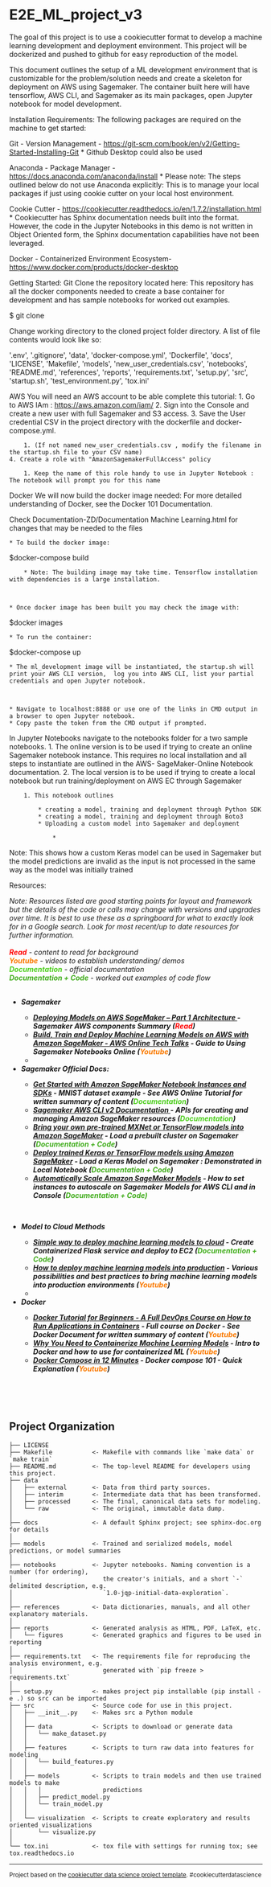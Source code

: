 E2E_ML_project_v3
==============================

The goal of this project is to use a cookiecutter format to develop a machine learning development and deployment environment. This project will be dockerized and pushed to github for easy reproduction of the model. 

This document outlines the setup of a ML development environment that is customizable for the problem/solution needs and create a skeleton for deployment on AWS using Sagemaker. The container built here will have tensorflow, AWS CLI, and Sagemaker as its main packages, open Jupyter notebook for model development. 

Installation Requirements: 
The following packages are required on the machine to get started: 

Git - Version Management - https://git-scm.com/book/en/v2/Getting-Started-Installing-Git 
	* Github Desktop could also be used


Anaconda - Package Manager - https://docs.anaconda.com/anaconda/install
	* Please note: The steps outlined below do not use Anaconda explicitly: This is to manage your local packages if just using cookie cutter on your local host environment.


Cookie Cutter - https://cookiecutter.readthedocs.io/en/1.7.2/installation.html 
	* Cookiecutter has Sphinx documentation needs built into the format. However, the code in the Jupyter Notebooks in this demo is not written in Object Oriented form, the Sphinx documentation capabilities have not been leveraged. 


Docker - Containerized Environment Ecosystem- https://www.docker.com/products/docker-desktop 

Getting Started: 
Git
Clone the repository located here: 
This repository has all the docker components needed to create a base container for development and has sample notebooks for worked out examples. 

$ git clone 

Change working directory to the cloned project folder directory. 
A list of file contents would look like so:

'.env',
'.gitignore',
'data',
'docker-compose.yml',
'Dockerfile',
'docs',
'LICENSE',
'Makefile',
'models',
'new_user_credentials.csv',
'notebooks',
'README.md',
'references',
'reports',
'requirements.txt',
'setup.py',
'src',
'startup.sh',
'test_environment.py',
'tox.ini'
 
AWS
You will need an AWS account to be able complete this tutorial: 
	1. Go to AWS IAm : https://aws.amazon.com/iam/
	2. Sign into the Console and create a new user with full Sagemaker and S3 access. 
	3. Save the User credential CSV in the project directory with the dockerfile and docker-compose.yml. 

		1. (If not named new_user_credentials.csv , modify the filename in the startup.sh file to your CSV name)
	4. Create a role with "AmazonSagemakerFullAccess" policy

		1. Keep the name of this role handy to use in Jupyter Notebook : The notebook will prompt you for this name 




Docker
We will now build the docker image needed: 
For more detailed understanding of Docker, see the Docker 101 Documentation. 

Check Documentation-ZD/Documentation Machine Learning.html for changes that may be needed to the files


	* To build the docker image: 



$docker-compose build 


		* Note: The building image may take time. Tensorflow installation with dependencies is a large installation. 



	* Once docker image has been built you may check the image with:



$docker images

	* To run the container:



$docker-compose up 


	* The ml_development image will be instantiated, the startup.sh will print your AWS CLI version,  log you into AWS CLI, list your partial credentials and open Jupyter notebook. 



	* Navigate to localhost:8888 or use one of the links in CMD output in a browser to open Jupyter notebook. 
	* Copy paste the token from the CMD output if prompted. 



In Jupyter Notebooks navigate to the notebooks folder for a two sample notebooks. 
	1. The online version is to be used if trying to create an online Sagemaker notebook instance. This requires no local installation and all steps to instantiate are outlined in the AWS- SageMaker-Online Notebook documentation. 
	2. The local version is to be used if trying to create a local notebook but run training/deployment on AWS EC through Sagemaker

		1. This notebook outlines 

			* creating a model, training and deployment through Python SDK 
			* creating a model, training and deployment through Boto3
			* Uploading a custom model into Sagemaker and deployment 

				* 
Note: This shows how a custom Keras model can be used in Sagemaker but the model predictions are invalid as the input is not processed in the same way as the model was initially trained





Resources:</span></div><div style="text-align: left;"><span style="font-style: italic;">Note: Resources listed are good starting points for layout and framework but the details of the code or calls may change with versions and upgrades over time. It is best to use these as a springboard for what to exactly look for in a Google search. Look for most recent/up to date resources for further information. </span></div><div style="text-align: left;"><br/></div><div style="text-align: left;"><span style="font-style: italic;"><span style="font-style: italic; color: rgb(255, 0, 0); font-weight: bold;">Read</span> - content to read for background </span></div><div style="text-align: left;"><span style="font-style: italic;"><span style="font-style: italic; color: rgb(250, 122, 0); font-weight: bold;">Youtube</span> - videos to establish understanding/ demos </span></div><div style="text-align: left;"><span style="font-style: italic;"><span style="font-style: italic; color: rgb(77, 206, 29); font-weight: bold;">Documentation</span> - official documentation</span></div><div style="text-align: left;"><span style="font-style: italic;"><span style="font-style: italic; color: rgb(65, 173, 28); font-weight: bold;">Documentation + Code</span> - worked out examples of code flow </span></div><div style="text-align: left;"><br/></div><ul style="text-align: left;"><li><div><span style="font-style: italic; font-weight: bold;">Sagemaker </span></div></li><ul><li><div><a href="https://mlinproduction.com/sagemaker-architecture/" style="font-style: italic; font-weight: bold;">Deploying Models on AWS SageMaker – Part 1 Architecture </a><span style="font-style: italic; font-weight: bold;">- Sagemaker AWS components Summary (</span><span style="color: rgb(255, 0, 0); font-style: italic; font-weight: bold;">Read</span><span style="font-style: italic; font-weight: bold;">) </span></div></li><li><div><a href="https://www.youtube.com/watch?v=R0vC31OXt-g" style="font-style: italic; font-weight: bold;">Build, Train and Deploy Machine Learning Models on AWS with Amazon SageMaker - AWS Online Tech Talks</a><span style="font-style: italic; font-weight: bold;"> - Guide to Using Sagemaker Notebooks Online (</span><span style="color: rgb(250, 122, 0); font-style: italic; font-weight: bold;">Youtube</span><span style="font-style: italic; font-weight: bold;">) </span></div></li><li><div><br/></div></li></ul><li><div><span style="font-style: italic; font-weight: bold;">Sagemaker Official Docs: </span></div></li><ul><li><div><a href="https://docs.aws.amazon.com/sagemaker/latest/dg/gs-console.html" style="font-style: italic; font-weight: bold;">Get Started with Amazon SageMaker Notebook Instances and SDKs</a><span style="font-style: italic; font-weight: bold;"> - MNIST dataset example - See AWS Online Tutorial for written summary of content (</span><span style="color: rgb(77, 206, 29); font-style: italic; font-weight: bold;">Documentation</span><span style="font-style: italic; font-weight: bold;">)</span></div></li><li><div><a href="https://awscli.amazonaws.com/v2/documentation/api/latest/reference/sagemaker/index.html#cli-aws-sagemaker" style="font-style: italic; font-weight: bold;">Sagemaker AWS CLI v2 Documentation </a><span style="font-style: italic; font-weight: bold;"> - A</span><span style="font-style: italic; font-weight: bold;">PIs for creating and managing Amazon SageMaker resources (</span><span style="color: rgb(77, 206, 29); font-style: italic; font-weight: bold;">Documentation</span><span style="font-style: italic; font-weight: bold;">) </span></div></li><li><div><a href="https://aws.amazon.com/blogs/machine-learning/bring-your-own-pre-trained-mxnet-or-tensorflow-models-into-amazon-sagemaker/" style="font-style: italic; font-weight: bold;">Bring your own pre-trained MXNet or TensorFlow models into Amazon SageMaker</a><span style="font-style: italic; font-weight: bold;"> - Load a prebuilt cluster on Sagemaker (</span><span style="color: rgb(65, 173, 28); font-style: italic; font-weight: bold;">Documentation + Code</span><span style="font-style: italic; font-weight: bold;">) </span></div></li><li><div><a href="https://aws.amazon.com/blogs/machine-learning/deploy-trained-keras-or-tensorflow-models-using-amazon-sagemaker/" style="font-style: italic; font-weight: bold;">Deploy trained Keras or TensorFlow models using Amazon SageMaker</a><span style="font-style: italic; font-weight: bold;"> - Load a Keras Model on Sagemaker : Demonstrated in Local Notebook  (</span><span style="color: rgb(65, 173, 28); font-style: italic; font-weight: bold;">Documentation + Code</span><span style="font-style: italic; font-weight: bold;">) </span></div></li><li><div><a href="https://docs.aws.amazon.com/sagemaker/latest/dg/endpoint-auto-scaling.html" style="font-style: italic; font-weight: bold;">Automatically Scale Amazon SageMaker Models</a><span style="font-style: italic; font-weight: bold;"> - How to set instances to autoscale on Sagemaker Models for AWS CLI and in Console (</span><span style="color: rgb(65, 173, 28); font-style: italic; font-weight: bold;">Documentation + Code)</span></div></li></ul></ul><div style="text-align: left;"><br/></div><ul style="text-align: left;"><li><div><span style="font-style: italic; font-weight: bold;">Model to Cloud Methods</span></div></li><ul><li><div><a href="https://towardsdatascience.com/simple-way-to-deploy-machine-learning-models-to-cloud-fd58b771fdcf" style="font-style: italic; font-weight: bold;">Simple way to deploy machine learning models to cloud</a><span style="font-style: italic; font-weight: bold;">  - Create Containerized Flask service and deploy to EC2 (</span><span style="color: rgb(65, 173, 28); font-style: italic; font-weight: bold;">Documentation + Code</span><span style="font-style: italic; font-weight: bold;">) </span></div></li><li><div><a href="https://www.youtube.com/watch?v=-UYyyeYJAoQ&amp;t=1816s" style="font-style: italic; font-weight: bold;">How to deploy machine learning models into production</a><span style="font-style: italic; font-weight: bold;"> - V</span><span style="font-style: italic; font-weight: bold;">arious possibilities and best practices to bring machine learning models into production environments (</span><span style="color: rgb(250, 122, 0); font-style: italic; font-weight: bold;">Youtube</span><span style="font-style: italic; font-weight: bold;">) </span></div></li><li><div><br/></div></li></ul><li><div><span style="font-style: italic; font-weight: bold;">Docker </span></div></li><ul><li><div><a href="https://www.youtube.com/watch?v=fqMOX6JJhGo" style="font-style: italic; font-weight: bold;">Docker Tutorial for Beginners - A Full DevOps Course on How to Run Applications in Containers</a><span style="font-style: italic; font-weight: bold;"> - Full course on Docker - See Docker Document for written summary of content (</span><span style="color: rgb(250, 122, 0); font-style: italic; font-weight: bold;">Youtube</span><span style="font-style: italic; font-weight: bold;">)</span></div></li><li><div><a href="https://www.youtube.com/watch?v=7-7p6WuDtbs" style="font-style: italic; font-weight: bold;">Why You Need to Containerize Machine Learning Models</a><span style="font-style: italic; font-weight: bold;"> - Intro to Docker and how to use for containerized ML (</span><span style="color: rgb(250, 122, 0); font-style: italic; font-weight: bold;">Youtube</span><span style="font-style: italic; font-weight: bold;">) </span></div></li><li><div><a href="https://www.youtube.com/watch?v=Qw9zlE3t8Ko" style="font-style: italic; font-weight: bold;">Docker Compose in 12 Minutes</a><span style="font-style: italic; font-weight: bold;"> - Docker compose 101 - Quick Explanation (</span><span style="color: rgb(250, 122, 0); font-style: italic; font-weight: bold;">Youtube</span><span style="font-style: italic; font-weight: bold;">) </span></div></li></ul></ul><div style="text-align: left;"><br/></div><div><br/></div></div><div><br/></div></span>
</div>


Project Organization
------------

    ├── LICENSE
    ├── Makefile           <- Makefile with commands like `make data` or `make train`
    ├── README.md          <- The top-level README for developers using this project.
    ├── data
    │   ├── external       <- Data from third party sources.
    │   ├── interim        <- Intermediate data that has been transformed.
    │   ├── processed      <- The final, canonical data sets for modeling.
    │   └── raw            <- The original, immutable data dump.
    │
    ├── docs               <- A default Sphinx project; see sphinx-doc.org for details
    │
    ├── models             <- Trained and serialized models, model predictions, or model summaries
    │
    ├── notebooks          <- Jupyter notebooks. Naming convention is a number (for ordering),
    │                         the creator's initials, and a short `-` delimited description, e.g.
    │                         `1.0-jqp-initial-data-exploration`.
    │
    ├── references         <- Data dictionaries, manuals, and all other explanatory materials.
    │
    ├── reports            <- Generated analysis as HTML, PDF, LaTeX, etc.
    │   └── figures        <- Generated graphics and figures to be used in reporting
    │
    ├── requirements.txt   <- The requirements file for reproducing the analysis environment, e.g.
    │                         generated with `pip freeze > requirements.txt`
    │
    ├── setup.py           <- makes project pip installable (pip install -e .) so src can be imported
    ├── src                <- Source code for use in this project.
    │   ├── __init__.py    <- Makes src a Python module
    │   │
    │   ├── data           <- Scripts to download or generate data
    │   │   └── make_dataset.py
    │   │
    │   ├── features       <- Scripts to turn raw data into features for modeling
    │   │   └── build_features.py
    │   │
    │   ├── models         <- Scripts to train models and then use trained models to make
    │   │   │                 predictions
    │   │   ├── predict_model.py
    │   │   └── train_model.py
    │   │
    │   └── visualization  <- Scripts to create exploratory and results oriented visualizations
    │       └── visualize.py
    │
    └── tox.ini            <- tox file with settings for running tox; see tox.readthedocs.io


--------

<p><small>Project based on the <a target="_blank" href="https://drivendata.github.io/cookiecutter-data-science/">cookiecutter data science project template</a>. #cookiecutterdatascience</small></p>
